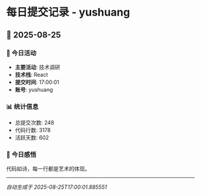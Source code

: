 # 每日提交记录 - yushuang

## 📅 2025-08-25

### 🎯 今日活动
- **主要活动**: 技术调研
- **技术栈**: React
- **提交时间**: 17:00:01
- **账号**: yushuang

### 📊 统计信息
- 总提交次数: 248
- 代码行数: 3178
- 活跃天数: 602

### 💭 今日感悟
代码如诗，每一行都是艺术的体现。

---
*自动生成于 2025-08-25T17:00:01.885551*
